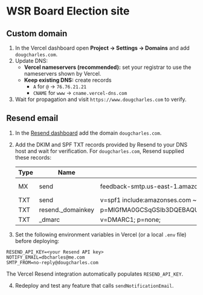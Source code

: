 # WSR Board Election site

## Custom domain

1. In the Vercel dashboard open **Project → Settings → Domains** and add `dougcharles.com`.
2. Update DNS:
   - **Vercel nameservers (recommended):** set your registrar to use the nameservers shown by Vercel.
   - **Keep existing DNS:** create records
        - `A` for `@` → `76.76.21.21`
        - `CNAME` for `www` → `cname.vercel-dns.com`
3. Wait for propagation and visit `https://www.dougcharles.com` to verify.

## Resend email

1. In the [Resend dashboard](https://resend.com) add the domain `dougcharles.com`.
2. Add the DKIM and SPF TXT records provided by Resend to your DNS host and wait for verification. For `dougcharles.com`, Resend supplied these records:

   | Type | Name | Value | TTL | Notes |
   | ---- | ---- | ----- | --- | ----- |
   | MX   | send | feedback-smtp.us-east-1.amazonses.com | 60 | priority 10 |
   | TXT  | send | v=spf1 include:amazonses.com ~all | 60 | SPF |
   | TXT  | resend._domainkey | p=MIGfMA0GCSqGSIb3DQEBAQUAA4GNADCBiQKBgQDTMgfUzxqEMhniJ3X2ot0uvaM3UdO2/y9wbm+4yu4W+51UO5f1j3lsqHSEgcAlY4HkbFuYHVctySNrsPytBv+vpJyr0hM88Ifnvffw8se/L0+G5JfdST6BLfCoS2GTlThna4BlRTb4lvzLNsm6uMNeZuF8ZS+urE/P6IhFuZGPCQIDAQAB | Auto | DKIM |
   | TXT  | _dmarc | v=DMARC1; p=none; | Auto | DMARC |

3. Set the following environment variables in Vercel (or a local `.env` file) before deploying:

```
RESEND_API_KEY=<your Resend API key>
NOTIFY_EMAIL=dbcharles@me.com
SMTP_FROM=no-reply@dougcharles.com
```

   The Vercel Resend integration automatically populates `RESEND_API_KEY`.

4. Redeploy and test any feature that calls `sendNotificationEmail`.
